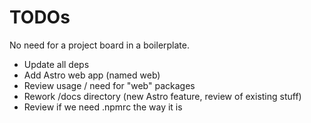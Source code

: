 # TODOs

No need for a project board in a boilerplate.

- Update all deps
- Add Astro web app (named web)
- Review usage / need for "web" packages
- Rework /docs directory (new Astro feature, review of existing stuff)
- Review if we need .npmrc the way it is
